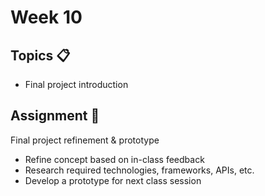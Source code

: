 # Week 10

## Topics 📋

* Final project introduction

## Assignment 📐

Final project refinement & prototype

* Refine concept based on in-class feedback
* Research required technologies, frameworks, APIs, etc.
* Develop a prototype for next class session

